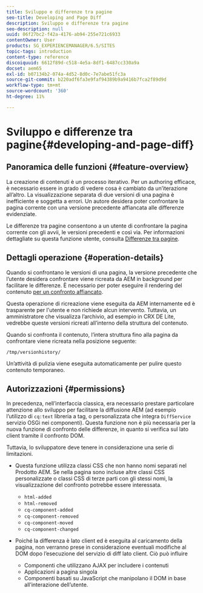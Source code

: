 ```yaml
---
title: Sviluppo e differenze tra pagine
seo-title: Developing and Page Diff
description: Sviluppo e differenze tra pagine
seo-description: null
uuid: 06f27bc2-f42a-4176-ab94-255e721c6933
contentOwner: User
products: SG_EXPERIENCEMANAGER/6.5/SITES
topic-tags: introduction
content-type: reference
discoiquuid: 6612f89d-c518-4e5a-8df1-6487cc330a9a
docset: aem65
exl-id: b07134b2-074a-4d52-8d0c-7e7abe51fc3a
source-git-commit: b220adf6fa3e9faf94389b9a9416b7fca2f89d9d
workflow-type: tm+mt
source-wordcount: '360'
ht-degree: 11%

---
```


# Sviluppo e differenze tra pagine{#developing-and-page-diff}

## Panoramica delle funzioni {#feature-overview}

La creazione di contenuti è un processo iterativo. Per un authoring efficace, è necessario essere in grado di vedere cosa è cambiato da un’iterazione all’altro. La visualizzazione separata di due versioni di una pagina è inefficiente e soggetta a errori. Un autore desidera poter confrontare la pagina corrente con una versione precedente affiancata alle differenze evidenziate.

Le differenze tra pagine consentono a un utente di confrontare la pagina corrente con gli avvii, le versioni precedenti e così via. Per informazioni dettagliate su questa funzione utente, consulta [Differenze tra pagine](/help/sites-authoring/page-diff.md).

## Dettagli operazione {#operation-details}

Quando si confrontano le versioni di una pagina, la versione precedente che l’utente desidera confrontare viene ricreata da AEM in background per facilitare le differenze. È necessario per poter eseguire il rendering del contenuto [per un confronto affiancato](/help/sites-developing/pagediff.md#operation-details).

Questa operazione di ricreazione viene eseguita da AEM internamente ed è trasparente per l&#39;utente e non richiede alcun intervento. Tuttavia, un amministratore che visualizza l’archivio, ad esempio in CRX DE Lite, vedrebbe queste versioni ricreati all’interno della struttura del contenuto.

Quando si confronta il contenuto, l’intera struttura fino alla pagina da confrontare viene ricreata nella posizione seguente:

`/tmp/versionhistory/`

Un’attività di pulizia viene eseguita automaticamente per pulire questo contenuto temporaneo.

## Autorizzazioni {#permissions}

In precedenza, nell’interfaccia classica, era necessario prestare particolare attenzione allo sviluppo per facilitare la diffusione AEM (ad esempio l’utilizzo di `cq:text` libreria a tag, o personalizzata che integra `DiffService` servizio OSGi nei componenti). Questa funzione non è più necessaria per la nuova funzione di confronto delle differenze, in quanto si verifica sul lato client tramite il confronto DOM.

Tuttavia, lo sviluppatore deve tenere in considerazione una serie di limitazioni.

* Questa funzione utilizza classi CSS che non hanno nomi separati nel Prodotto AEM. Se nella pagina sono incluse altre classi CSS personalizzate o classi CSS di terze parti con gli stessi nomi, la visualizzazione del confronto potrebbe essere interessata.

   * `html-added`
   * `html-removed`
   * `cq-component-added`
   * `cq-component-removed`
   * `cq-component-moved`
   * `cq-component-changed`

* Poiché la differenza è lato client ed è eseguita al caricamento della pagina, non verranno prese in considerazione eventuali modifiche al DOM dopo l’esecuzione del servizio di diff lato client. Ciò può influire

   * Componenti che utilizzano AJAX per includere i contenuti
   * Applicazioni a pagina singola
   * Componenti basati su JavaScript che manipolano il DOM in base all’interazione dell’utente.
